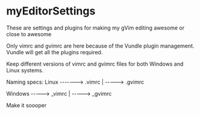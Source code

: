 # myEditorSettings
These are settings and plugins for making my gVim editing awesome or close to awesome

Only vimrc and gvimrc are here because of the Vundle plugin management. Vundle will get all the plugins required.

Keep different versions of vimrc and gvimrc files for both Windows and Linux systems.

Naming specs:
  Linux -------> .vimrc
          |
          -----> .gvimrc
  
  Windows -----> _vimrc
          |
          -----> _gvimrc
          
Make it soooper 
